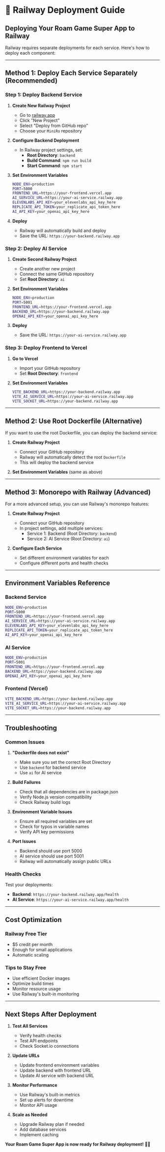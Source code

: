 # 🚂 Railway Deployment Guide

## **Deploying Your Roam Game Super App to Railway**

Railway requires separate deployments for each service. Here's how to deploy each component:

---

## **Method 1: Deploy Each Service Separately (Recommended)**

### **Step 1: Deploy Backend Service**

1. **Create New Railway Project**
   - Go to [railway.app](https://railway.app)
   - Click "New Project"
   - Select "Deploy from GitHub repo"
   - Choose your `MiniRo` repository

2. **Configure Backend Deployment**
   - In Railway project settings, set:
     - **Root Directory**: `backend`
     - **Build Command**: `npm run build`
     - **Start Command**: `npm start`

3. **Set Environment Variables**
   ```bash
   NODE_ENV=production
   PORT=5000
   FRONTEND_URL=https://your-frontend.vercel.app
   AI_SERVICE_URL=https://your-ai-service.railway.app
   ELEVENLABS_API_KEY=your_elevenlabs_api_key_here
   REPLICATE_API_TOKEN=your_replicate_api_token_here
   AI_API_KEY=your_openai_api_key_here
   ```

4. **Deploy**
   - Railway will automatically build and deploy
   - Save the URL: `https://your-backend.railway.app`

### **Step 2: Deploy AI Service**

1. **Create Second Railway Project**
   - Create another new project
   - Connect the same GitHub repository
   - Set **Root Directory**: `ai`

2. **Set Environment Variables**
   ```bash
   NODE_ENV=production
   PORT=5001
   FRONTEND_URL=https://your-frontend.vercel.app
   BACKEND_URL=https://your-backend.railway.app
   OPENAI_API_KEY=your_openai_api_key_here
   ```

3. **Deploy**
   - Save the URL: `https://your-ai-service.railway.app`

### **Step 3: Deploy Frontend to Vercel**

1. **Go to Vercel**
   - Import your GitHub repository
   - Set **Root Directory**: `frontend`

2. **Set Environment Variables**
   ```bash
   VITE_BACKEND_URL=https://your-backend.railway.app
   VITE_AI_SERVICE_URL=https://your-ai-service.railway.app
   VITE_SOCKET_URL=https://your-backend.railway.app
   ```

---

## **Method 2: Use Root Dockerfile (Alternative)**

If you want to use the root Dockerfile, you can deploy the backend service:

1. **Create Railway Project**
   - Connect your GitHub repository
   - Railway will automatically detect the root `Dockerfile`
   - This will deploy the backend service

2. **Set Environment Variables** (same as above)

---

## **Method 3: Monorepo with Railway (Advanced)**

For a more advanced setup, you can use Railway's monorepo features:

1. **Create Railway Project**
   - Connect your GitHub repository
   - In project settings, add multiple services:
     - Service 1: Backend (Root Directory: `backend`)
     - Service 2: AI Service (Root Directory: `ai`)

2. **Configure Each Service**
   - Set different environment variables for each
   - Configure different ports and health checks

---

## **Environment Variables Reference**

### **Backend Service**
```bash
NODE_ENV=production
PORT=5000
FRONTEND_URL=https://your-frontend.vercel.app
AI_SERVICE_URL=https://your-ai-service.railway.app
ELEVENLABS_API_KEY=your_elevenlabs_api_key_here
REPLICATE_API_TOKEN=your_replicate_api_token_here
AI_API_KEY=your_openai_api_key_here
```

### **AI Service**
```bash
NODE_ENV=production
PORT=5001
FRONTEND_URL=https://your-frontend.vercel.app
BACKEND_URL=https://your-backend.railway.app
OPENAI_API_KEY=your_openai_api_key_here
```

### **Frontend (Vercel)**
```bash
VITE_BACKEND_URL=https://your-backend.railway.app
VITE_AI_SERVICE_URL=https://your-ai-service.railway.app
VITE_SOCKET_URL=https://your-backend.railway.app
```

---

## **Troubleshooting**

### **Common Issues**

1. **"Dockerfile does not exist"**
   - Make sure you set the correct Root Directory
   - Use `backend` for backend service
   - Use `ai` for AI service

2. **Build Failures**
   - Check that all dependencies are in package.json
   - Verify Node.js version compatibility
   - Check Railway build logs

3. **Environment Variable Issues**
   - Ensure all required variables are set
   - Check for typos in variable names
   - Verify API key permissions

4. **Port Issues**
   - Backend should use port 5000
   - AI service should use port 5001
   - Railway will automatically assign public URLs

### **Health Checks**

Test your deployments:
- **Backend**: `https://your-backend.railway.app/health`
- **AI Service**: `https://your-ai-service.railway.app/health`

---

## **Cost Optimization**

### **Railway Free Tier**
- $5 credit per month
- Enough for small applications
- Automatic scaling

### **Tips to Stay Free**
- Use efficient Docker images
- Optimize build times
- Monitor resource usage
- Use Railway's built-in monitoring

---

## **Next Steps After Deployment**

1. **Test All Services**
   - Verify health checks
   - Test API endpoints
   - Check Socket.io connections

2. **Update URLs**
   - Update frontend environment variables
   - Update backend with frontend URL
   - Update AI service with backend URL

3. **Monitor Performance**
   - Use Railway's built-in metrics
   - Set up alerts for downtime
   - Monitor API usage

4. **Scale as Needed**
   - Upgrade Railway plan if needed
   - Add database services
   - Implement caching

**Your Roam Game Super App is now ready for Railway deployment!** 🚂✨
